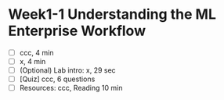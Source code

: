 # Week1-1 Understanding the ML Enterprise Workflow

- [ ] ccc, 4 min
- [ ] x, 4 min
- [ ] (Optional) Lab intro: x, 29 sec
- [ ] [Quiz] ccc, 6 questions
- [ ] Resources: ccc, Reading 10 min
